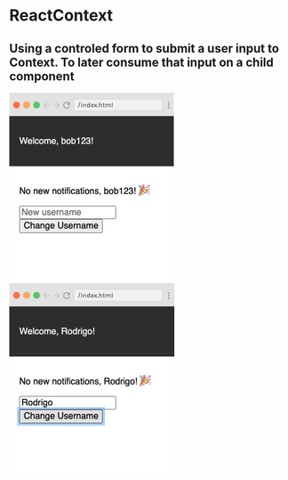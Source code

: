 # ReactContext
## Using a controled form to submit a user input to Context. To later consume that input on a child component

![](./end.png)
![](./start.png)

